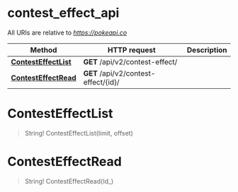 # contest_effect_api

All URIs are relative to *https://pokeapi.co*

Method | HTTP request | Description
------------- | ------------- | -------------
[**ContestEffectList**](contest_effect_api.md#ContestEffectList) | **GET** /api/v2/contest-effect/ | 
[**ContestEffectRead**](contest_effect_api.md#ContestEffectRead) | **GET** /api/v2/contest-effect/{id}/ | 


<a name="ContestEffectList"></a>
# **ContestEffectList**
> String! ContestEffectList(limit, offset)


<a name="ContestEffectRead"></a>
# **ContestEffectRead**
> String! ContestEffectRead(Id_)


